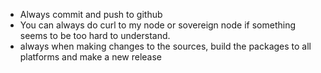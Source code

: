 - Always commit and push to github
- You can always do curl to my node or sovereign node if something seems to be too hard to understand.
- always when making changes to the sources, build the packages to all platforms and make a new release